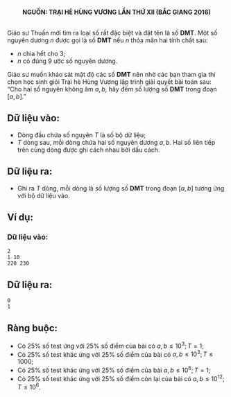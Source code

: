 **<center>NGUỒN: TRẠI HÈ HÙNG VƯƠNG LẦN THỨ XII (BẮC GIANG 2016)</center>**
<br>

Giáo sư Thuấn mới tìm ra loại số rất đặc biệt và đặt tên là số **DMT**. Một số nguyên dương $n$ được gọi là số **DMT** nếu $n$ thỏa mãn hai tính chất sau:

- $n$ chia hết cho $3$;
- $n$ có đúng $9$ ước số nguyên dương.

Giáo sư muốn khảo sát mật độ các số **DMT** nên nhờ các bạn tham gia thi chọn học sinh giỏi Trại hè Hùng Vương lập trình giải quyết bài toán sau: “Cho hai số nguyên không âm $a,b$, hãy đếm số lượng số **DMT** trong đoạn $\left[a,b\right]$.”

## Dữ liệu vào:
- Dòng đầu chứa số nguyên $T$ là số bộ dữ liệu;
- $T$ dòng sau, mỗi dòng chứa hai số nguyên dương $a,b$.
Hai số liên tiếp trên cùng dòng được ghi cách nhau bởi dấu cách.  

## Dữ liệu ra:
- Ghi ra $T$ dòng, mỗi dòng là số lượng số **DMT** trong đoạn  $\left[a,b\right]$ tương ứng với bộ dữ liệu vào.

## Ví dụ:
### Dữ liệu vào:
```
2
1 10
220 230
```

## Dữ liệu ra:
```
0
1
```

## Ràng buộc:
- Có $25\%$ số test ứng với $25\%$ số điểm của bài có $a,b≤ 10^3; T= 1$;
- Có $25\%$ số test khác ứng với $25\%$ số điểm của bài có $a,b≤ 10^3; T ≤ 1000$;
- Có $25\%$ số test khác ứng với $25\%$ số điểm của bài $a,b≤ 10^6; T=1$;
- Có $25\%$ số test khác ứng với $25\%$ số điểm còn lại của bài có $a,b≤ 10^{12}; T ≤ 10^6$.